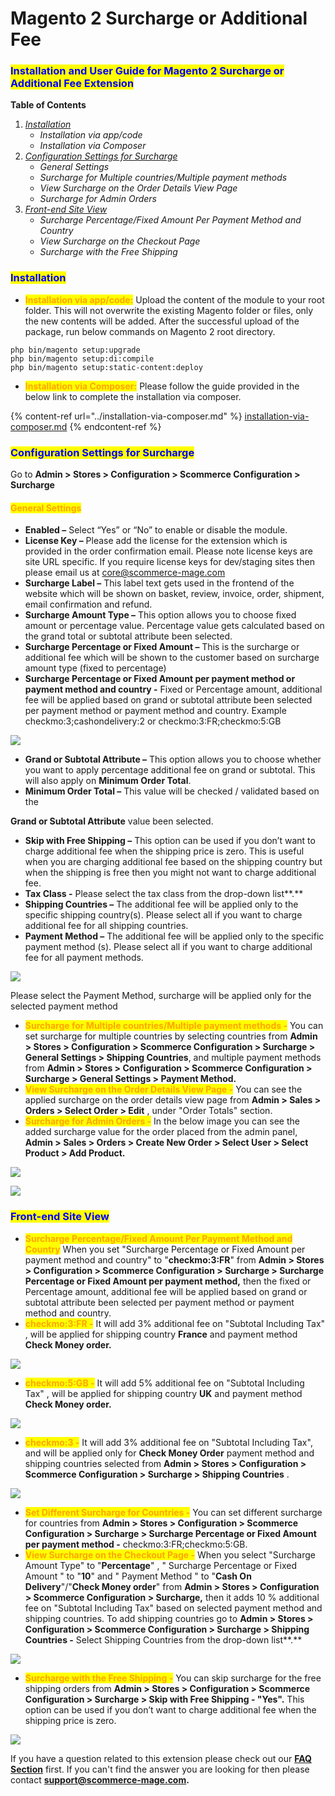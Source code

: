 # Magento 2 Surcharge or Additional Fee

### <mark style="color:blue;">Installation and User Guide for Magento 2 Surcharge or Additional Fee Extension</mark>

**Table of Contents**

1. [_Installation_ ](magento-2-surcharge-or-additional-fee.md#\_bookmark0)
   * _Installation via app/code_&#x20;
   * _Installation via Composer_
2. [_Configuration Settings for Surcharge_ ](magento-2-surcharge-or-additional-fee.md#\_bookmark3)
   * _General Settings_&#x20;
   * _Surcharge for Multiple countries/Multiple payment methods_&#x20;
   * _View Surcharge on the Order Details View Page_&#x20;
   * _Surcharge for Admin Orders_&#x20;
3. [_Front-end Site View_ ](magento-2-surcharge-or-additional-fee.md#\_bookmark8)
   * _Surcharge Percentage/Fixed Amount Per Payment Method and Country_&#x20;
   * _View Surcharge on the Checkout Page_&#x20;
   * _Surcharge with the Free Shipping_&#x20;

### <mark style="color:blue;">Installation</mark> <a href="#_bookmark0" id="_bookmark0"></a>

* <mark style="color:orange;">**Installation via app/code:**</mark> Upload the content of the module to your root folder. This will not overwrite the existing Magento folder or files, only the new contents will be added. After the successful upload of the package, run below commands on Magento 2 root directory.

```
php bin/magento setup:upgrade
php bin/magento setup:di:compile
php bin/magento setup:static-content:deploy
```

* <mark style="color:orange;">**Installation via Composer:**</mark> Please follow the guide provided in the below link to complete the installation via composer.

{% content-ref url="../installation-via-composer.md" %}
[installation-via-composer.md](../installation-via-composer.md)
{% endcontent-ref %}

### <mark style="color:blue;">Configuration Settings for Surcharge</mark> <a href="#_bookmark3" id="_bookmark3"></a>

Go to **Admin > Stores > Configuration > Scommerce Configuration > Surcharge**

#### <mark style="color:orange;">General Settings</mark> <a href="#_bookmark4" id="_bookmark4"></a>

* **Enabled –** Select “Yes” or “No” to enable or disable the module.
* **License Key –** Please add the license for the extension which is provided in the order confirmation email. Please note license keys are site URL specific. If you require license keys for dev/staging sites then please email us at [core@scommerce-mage.com](mailto:core@scommerce-mage.com)
* **Surcharge Label –** This label text gets used in the frontend of the website which will be shown on basket, review, invoice, order, shipment, email confirmation and refund.
* **Surcharge Amount Type –** This option allows you to choose fixed amount or percentage value. Percentage value gets calculated based on the grand total or subtotal attribute been selected.
* **Surcharge Percentage or Fixed Amount –** This is the surcharge or additional fee which will be shown to the customer based on surcharge amount type (fixed to percentage)
* **Surcharge Percentage or Fixed Amount per payment method or payment method and country -** Fixed or Percentage amount, additional fee will be applied based on grand or subtotal attribute been selected per payment method or payment method and country. Example checkmo:3;cashondelivery:2 or checkmo:3:FR;checkmo:5:GB

![](../../.gitbook/assets/surcharge\_general.jpg)



* **Grand or Subtotal Attribute –** This option allows you to choose whether you want to apply percentage additional fee on grand or subtotal. This will also apply on **Minimum Order Total**.
* **Minimum Order Total –** This value will be checked / validated based on the

**Grand or Subtotal Attribute** value been selected.

* **Skip with Free Shipping –** This option can be used if you don’t want to charge additional fee when the shipping price is zero. This is useful when you are charging additional fee based on the shipping country but when the shipping is free then you might not want to charge additional fee.
* **Tax Class -** Please select the tax class from the drop-down list**.**
* **Shipping Countries –** The additional fee will be applied only to the specific shipping country(s). Please select all if you want to charge additional fee for all shipping countries.
* **Payment Method –** The additional fee will be applied only to the specific payment method (s). Please select all if you want to charge additional fee for all payment methods.

![](../../.gitbook/assets/surcharge\_general2.jpg)

Please select the Payment Method, surcharge will be applied only for the selected payment method

* <mark style="color:orange;">**Surcharge for Multiple countries/Multiple payment methods -**</mark> You can set surcharge for multiple countries by selecting countries from **Admin > Stores > Configuration > Scommerce Configuration > Surcharge > General Settings > Shipping Countries**, and multiple payment methods from **Admin > Stores > Configuration > Scommerce Configuration > Surcharge > General Settings > Payment Method.**
* <mark style="color:orange;">**View Surcharge on the Order Details View Page -**</mark> You can see the applied surcharge on the order details view page from **Admin > Sales > Orders > Select Order > Edit** , under "Order Totals" section.
* <mark style="color:orange;">**Surcharge for Admin Orders -**</mark> In the below image you can see the added surcharge value for the order placed from the admin panel, **Admin > Sales > Orders > Create New Order > Select User > Select Product > Add Product.**

![](<../../.gitbook/assets/3 (50)>)

![](<../../.gitbook/assets/4 (63)>)

### <mark style="color:blue;">Front-end Site View</mark> <a href="#_bookmark8" id="_bookmark8"></a>

* <mark style="color:orange;">**Surcharge Percentage/Fixed Amount Per Payment Method and Country**</mark> When you set "Surcharge Percentage or Fixed Amount per payment method and country" to "**checkmo:3:FR**" from **Admin > Stores > Configuration > Scommerce Configuration > Surcharge > Surcharge Percentage or Fixed Amount per payment method,** then the fixed or Percentage amount, additional fee will be applied based on grand or subtotal attribute been selected per payment method or payment method and country.
* <mark style="color:orange;">**checkmo:3:FR -**</mark> It will add 3% additional fee on "Subtotal Including Tax" , will be applied for shipping country **France** and payment method **Check Money order.**

![](<../../.gitbook/assets/5 (20)>)

* <mark style="color:orange;">**checkmo:5:GB -**</mark> It will add 5% additional fee on "Subtotal Including Tax" , will be applied for shipping country **UK** and payment method **Check Money order.**

![](<../../.gitbook/assets/6 (34)>)

* <mark style="color:orange;">**checkmo:3 -**</mark> It will add 3% additional fee on "Subtotal Including Tax", and will be applied only for **Check Money Order** payment method and shipping countries selected from **Admin > Stores > Configuration > Scommerce Configuration > Surcharge > Shipping Countries** .

![](<../../.gitbook/assets/7 (5)>)

* <mark style="color:orange;">**Set Different Surcharge for Countries -**</mark> You can set different surcharge for countries from **Admin > Stores > Configuration > Scommerce Configuration > Surcharge > Surcharge Percentage or Fixed Amount per payment method -** checkmo:3:FR;checkmo:5:GB.
* <mark style="color:orange;">**View Surcharge on the Checkout Page -**</mark> When you select "Surcharge Amount Type" to "**Percentage**" , " Surcharge Percentage or Fixed Amount " to "**10**" and " Payment Method " to "**Cash On Delivery**"/"**Check Money order**" from **Admin > Stores > Configuration > Scommerce Configuration > Surcharge,** then it adds 10 % additional fee on "Subtotal Including Tax" based on selected payment method and shipping countries. To add shipping countries go to **Admin > Stores > Configuration > Scommerce Configuration > Surcharge > Shipping Countries -** Select Shipping Countries from the drop-down list**.**

![](<../../.gitbook/assets/8 (39)>)

* <mark style="color:orange;">**Surcharge with the Free Shipping -**</mark> You can skip surcharge for the free shipping orders from **Admin > Stores > Configuration > Scommerce Configuration > Surcharge > Skip with Free Shipping - "Yes".** This option can be used if you don’t want to charge additional fee when the shipping price is zero.

![](<../../.gitbook/assets/9 (31)>)

If you have a question related to this extension please check out our [**FAQ Section**](https://www.scommerce-mage.com/magento2-surcharge-or-additional-fee.html#faq) first. If you can't find the answer you are looking for then please contact [**support@scommerce-mage.com**](mailto:core@scommerce-mage.com)**.**
